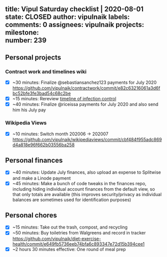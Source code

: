 title:	Vipul Saturday checklist | 2020-08-01
state:	CLOSED
author:	vipulnaik
labels:	
comments:	0
assignees:	vipulnaik
projects:	
milestone:	
number:	239
--
## Personal projects

### Contract work and timelines wiki

- [x] ~30 minutes: Finalize @sebastiansanchez123 payments for July 2020 https://github.com/vipulnaik/contractwork/commit/e82c63216061a3d6fbc52bfe3fe3bad54c68c2be
- [x] ~15 minutes: Rereview [timeline of infection control](https://timelines.issarice.com/wiki/Timeline_of_infection_control)
- [x] ~40 minutes: Finalize @riceissa payments for July 2020 and also send him his July pay

### Wikipedia Views

- [x] ~10 minutes: Switch month 202006 -> 202007 https://github.com/vipulnaik/wikipediaviews/commit/cbf484f955adc869d4a818e96f662b03556ba258

## Personal finances

- [x] ~40 minutes: Update July finances, also upload an expense to Splitwise and make a Linode payment
- [x] ~45 minutes: Make a bunch of code tweaks in the finances repo, including hiding individual account finances from the default view, so that only totals are available (this improves security/privacy as individual balances are sometimes used for identification purposes)

## Personal chores

- [x] ~15 minutes: Take out the trash, compost, and recycling
- [x] ~50 minutes: Buy toiletries from Walgreens and record in tracker https://github.com/vipulnaik/diet-exercise-health/commit/e649fb5736eeb74bfa6c893347e72d15b394cee1
- [x] ~2 hours 30 minutes effective: One round of meal prep
